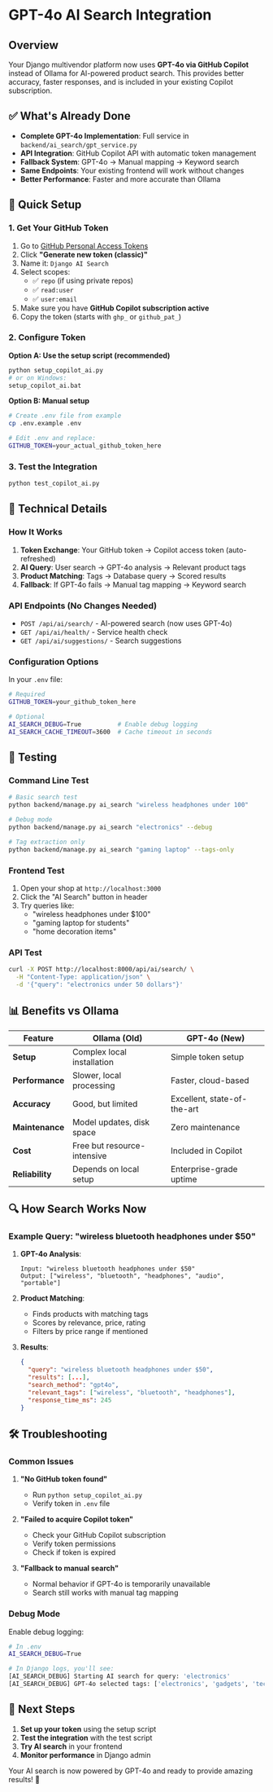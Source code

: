 # GPT-4o AI Search Integration

## Overview

Your Django multivendor platform now uses **GPT-4o via GitHub Copilot** instead of Ollama for AI-powered product search. This provides better accuracy, faster responses, and is included in your existing Copilot subscription.

## ✅ What's Already Done

- **Complete GPT-4o Implementation**: Full service in `backend/ai_search/gpt_service.py`
- **API Integration**: GitHub Copilot API with automatic token management
- **Fallback System**: GPT-4o → Manual mapping → Keyword search
- **Same Endpoints**: Your existing frontend will work without changes
- **Better Performance**: Faster and more accurate than Ollama

## 🚀 Quick Setup

### 1. Get Your GitHub Token

1. Go to [GitHub Personal Access Tokens](https://github.com/settings/tokens)
2. Click **"Generate new token (classic)"**
3. Name it: `Django AI Search`
4. Select scopes:
   - ✅ `repo` (if using private repos)
   - ✅ `read:user`
   - ✅ `user:email`
5. Make sure you have **GitHub Copilot subscription active**
6. Copy the token (starts with `ghp_` or `github_pat_`)

### 2. Configure Token

**Option A: Use the setup script (recommended)**

```bash
python setup_copilot_ai.py
# or on Windows:
setup_copilot_ai.bat
```

**Option B: Manual setup**

```bash
# Create .env file from example
cp .env.example .env

# Edit .env and replace:
GITHUB_TOKEN=your_actual_github_token_here
```

### 3. Test the Integration

```bash
python test_copilot_ai.py
```

## 🔧 Technical Details

### How It Works

1. **Token Exchange**: Your GitHub token → Copilot access token (auto-refreshed)
2. **AI Query**: User search → GPT-4o analysis → Relevant product tags
3. **Product Matching**: Tags → Database query → Scored results
4. **Fallback**: If GPT-4o fails → Manual tag mapping → Keyword search

### API Endpoints (No Changes Needed)

- `POST /api/ai/search/` - AI-powered search (now uses GPT-4o)
- `GET /api/ai/health/` - Service health check
- `GET /api/ai/suggestions/` - Search suggestions

### Configuration Options

In your `.env` file:

```bash
# Required
GITHUB_TOKEN=your_github_token_here

# Optional
AI_SEARCH_DEBUG=True          # Enable debug logging
AI_SEARCH_CACHE_TIMEOUT=3600  # Cache timeout in seconds
```

## 🧪 Testing

### Command Line Test

```bash
# Basic search test
python backend/manage.py ai_search "wireless headphones under 100"

# Debug mode
python backend/manage.py ai_search "electronics" --debug

# Tag extraction only
python backend/manage.py ai_search "gaming laptop" --tags-only
```

### Frontend Test

1. Open your shop at `http://localhost:3000`
2. Click the "AI Search" button in header
3. Try queries like:
   - "wireless headphones under $100"
   - "gaming laptop for students"
   - "home decoration items"

### API Test

```bash
curl -X POST http://localhost:8000/api/ai/search/ \
  -H "Content-Type: application/json" \
  -d '{"query": "electronics under 50 dollars"}'
```

## 📊 Benefits vs Ollama

| Feature         | Ollama (Old)                | GPT-4o (New)                |
| --------------- | --------------------------- | --------------------------- |
| **Setup**       | Complex local installation  | Simple token setup          |
| **Performance** | Slower, local processing    | Faster, cloud-based         |
| **Accuracy**    | Good, but limited           | Excellent, state-of-the-art |
| **Maintenance** | Model updates, disk space   | Zero maintenance            |
| **Cost**        | Free but resource-intensive | Included in Copilot         |
| **Reliability** | Depends on local setup      | Enterprise-grade uptime     |

## 🔍 How Search Works Now

### Example Query: "wireless bluetooth headphones under $50"

1. **GPT-4o Analysis**:

   ```
   Input: "wireless bluetooth headphones under $50"
   Output: ["wireless", "bluetooth", "headphones", "audio", "portable"]
   ```

2. **Product Matching**:

   - Finds products with matching tags
   - Scores by relevance, price, rating
   - Filters by price range if mentioned

3. **Results**:
   ```json
   {
     "query": "wireless bluetooth headphones under $50",
     "results": [...],
     "search_method": "gpt4o",
     "relevant_tags": ["wireless", "bluetooth", "headphones"],
     "response_time_ms": 245
   }
   ```

## 🛠️ Troubleshooting

### Common Issues

1. **"No GitHub token found"**

   - Run `python setup_copilot_ai.py`
   - Verify token in `.env` file

2. **"Failed to acquire Copilot token"**

   - Check your GitHub Copilot subscription
   - Verify token permissions
   - Check if token is expired

3. **"Fallback to manual search"**
   - Normal behavior if GPT-4o is temporarily unavailable
   - Search still works with manual tag mapping

### Debug Mode

Enable debug logging:

```bash
# In .env
AI_SEARCH_DEBUG=True

# In Django logs, you'll see:
[AI_SEARCH_DEBUG] Starting AI search for query: 'electronics'
[AI_SEARCH_DEBUG] GPT-4o selected tags: ['electronics', 'gadgets', 'tech']
```

## 🚀 Next Steps

1. **Set up your token** using the setup script
2. **Test the integration** with the test script
3. **Try AI search** in your frontend
4. **Monitor performance** in Django admin

Your AI search is now powered by GPT-4o and ready to provide amazing results! 🎉
